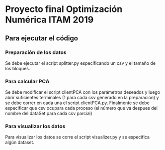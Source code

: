 # Proyecto final Optimización Numérica ITAM 2019

## Para ejecutar el código
### Preparación de los datos
Se debe ejecutar el script splitter.py especificando un csv y el tamaño de los bloques.

### Para calcular PCA
Se debe modificar el script clientPCA con los parámetros deseados y luego abrir suficientes terminales (1 para cada csv generado en la preparación) y se debe correr en cada una el script clientPCA.py. Finalmente se debe especificar que csv ocupara cada proceso (el número que va despues del nombre del dataSet para cada csv parcial)

### Para visualizar los datos
Para visualizar los datos se corre el script visualizer.py y se especifica algún dataset.
